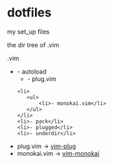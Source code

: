 # dotfiles
my set_up files


the dir tree of .vim

.vim 
<ul>
    <li>
     - autoload
       <ul>
            <li>- plug.vim</li>
       </ul>
    </li>

    <li>
       <ul>
           <li>- monokai.vim</li>
       </ul>
    </li>
    <li>- pack</li>
    <li>- plugged</li>
    <li>- underdir</li>
</ul>

<ul>
    <li>plug.vim -> <a href="https://github.com/junegunn/vim-plug">vim-plug</a></li>
    <li>monokai.vim -> <a href="https://github.com/sickill/vim-monokai">vim-monokai</a></li>
</ul>
